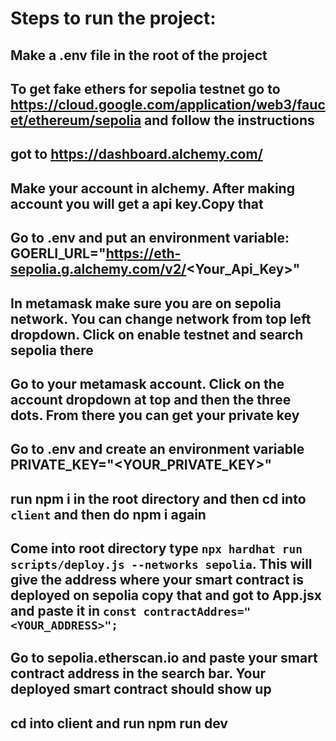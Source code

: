 # Steps to run the project:

## Make a .env file in the root of the project
## To get fake ethers for sepolia testnet go to https://cloud.google.com/application/web3/faucet/ethereum/sepolia and follow the instructions
## got to https://dashboard.alchemy.com/
## Make your account in alchemy. After making account you will get a api key.Copy that
## Go to .env and put an environment variable: GOERLI_URL="https://eth-sepolia.g.alchemy.com/v2/<Your_Api_Key>"
## In metamask make sure you are on sepolia network. You can change network from top left dropdown. Click on enable testnet and search sepolia there
## Go to your metamask account. Click on the account dropdown at top and then the three dots. From there you can get your private key
## Go to .env and create an environment variable PRIVATE_KEY="<YOUR_PRIVATE_KEY>"
##  run npm i in the root directory and then cd into `client` and then do npm i again
## Come into root directory type `npx hardhat run scripts/deploy.js --networks sepolia`. This will give the address where your smart contract is deployed on sepolia copy that and got to App.jsx and paste it in `const contractAddres="<YOUR_ADDRESS>";`
## Go to sepolia.etherscan.io and paste your smart contract address in the search bar. Your deployed smart contract should show up
## cd into client and run npm run dev
